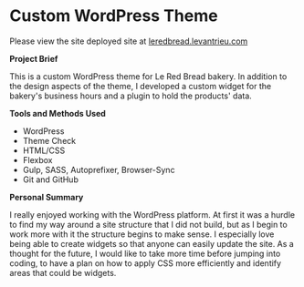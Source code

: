 # Custom WordPress Theme

Please view the site deployed site at [leredbread.levantrieu.com](http://leredbread.levantrieu.com/)

**Project Brief**

This is a custom WordPress theme for Le Red Bread bakery. In addition to the design aspects of the theme, I developed a custom widget for the bakery's business hours and a plugin to hold the products' data.

**Tools and Methods Used**

- WordPress
- Theme Check
- HTML/CSS
- Flexbox
- Gulp, SASS, Autoprefixer, Browser-Sync
- Git and GitHub

**Personal Summary**

I really enjoyed working with the WordPress platform. At first it was a hurdle to find my way around a site structure that I did not build, but as I begin to work more with it the structure begins to make sense. I especially love being able to create widgets so that anyone can easily update the site. As a thought for the future, I would like to take more time before jumping into coding, to have a plan on how to apply CSS more efficiently and identify areas that could be widgets.
